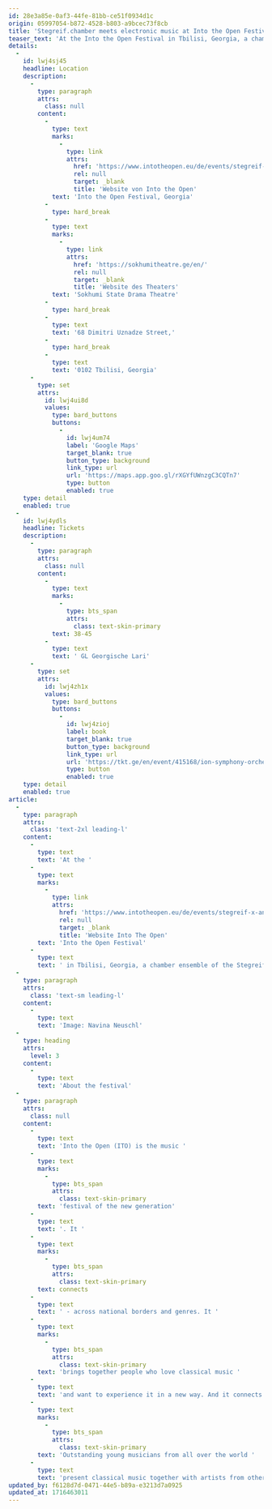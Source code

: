 ```yaml
---
id: 28e3a85e-0af3-44fe-81bb-ce51f0934d1c
origin: 05997054-b872-4528-b803-a9bcec73f8cb
title: 'Stegreif.chamber meets electronic music at Into the Open Festival in Tbilisi, Georgia'
teaser_text: 'At the Into the Open Festival in Tbilisi, Georgia, a chamber ensemble of the Stegreif The Improvising Symphony Ochestra meets live electronics (x Halosaur).'
details:
  -
    id: lwj4sj45
    headline: Location
    description:
      -
        type: paragraph
        attrs:
          class: null
        content:
          -
            type: text
            marks:
              -
                type: link
                attrs:
                  href: 'https://www.intotheopen.eu/de/events/stegreif-x-anna-mueller-x-nikolaus-rexroth'
                  rel: null
                  target: _blank
                  title: 'Website von Into the Open'
            text: 'Into the Open Festival, Georgia'
          -
            type: hard_break
          -
            type: text
            marks:
              -
                type: link
                attrs:
                  href: 'https://sokhumitheatre.ge/en/'
                  rel: null
                  target: _blank
                  title: 'Website des Theaters'
            text: 'Sokhumi State Drama Theatre'
          -
            type: hard_break
          -
            type: text
            text: '68 Dimitri Uznadze Street,'
          -
            type: hard_break
          -
            type: text
            text: '0102 Tbilisi, Georgia'
      -
        type: set
        attrs:
          id: lwj4ui8d
          values:
            type: bard_buttons
            buttons:
              -
                id: lwj4um74
                label: 'Google Maps'
                target_blank: true
                button_type: background
                link_type: url
                url: 'https://maps.app.goo.gl/rXGYfUWnzgC3CQTn7'
                type: button
                enabled: true
    type: detail
    enabled: true
  -
    id: lwj4ydls
    headline: Tickets
    description:
      -
        type: paragraph
        attrs:
          class: null
        content:
          -
            type: text
            marks:
              -
                type: bts_span
                attrs:
                  class: text-skin-primary
            text: 38-45
          -
            type: text
            text: ' GL Georgische Lari'
      -
        type: set
        attrs:
          id: lwj4zh1x
          values:
            type: bard_buttons
            buttons:
              -
                id: lwj4zioj
                label: book
                target_blank: true
                button_type: background
                link_type: url
                url: 'https://tkt.ge/en/event/415168/ion-symphony-orchestra-anna-muller-x-nikolaus-rexroth-pianoludwig-electr'
                type: button
                enabled: true
    type: detail
    enabled: true
article:
  -
    type: paragraph
    attrs:
      class: 'text-2xl leading-l'
    content:
      -
        type: text
        text: 'At the '
      -
        type: text
        marks:
          -
            type: link
            attrs:
              href: 'https://www.intotheopen.eu/de/events/stegreif-x-anna-mueller-x-nikolaus-rexroth'
              rel: null
              target: _blank
              title: 'Website Into The Open'
        text: 'Into the Open Festival'
      -
        type: text
        text: ' in Tbilisi, Georgia, a chamber ensemble of the Stegreif The Improvising Symphony Ochestra meets live electronics (x Halosaur). We are looking forward to a firework display of music!'
  -
    type: paragraph
    attrs:
      class: 'text-sm leading-l'
    content:
      -
        type: text
        text: 'Image: Navina Neuschl'
  -
    type: heading
    attrs:
      level: 3
    content:
      -
        type: text
        text: 'About the festival'
  -
    type: paragraph
    attrs:
      class: null
    content:
      -
        type: text
        text: 'Into the Open (ITO) is the music '
      -
        type: text
        marks:
          -
            type: bts_span
            attrs:
              class: text-skin-primary
        text: 'festival of the new generation'
      -
        type: text
        text: '. It '
      -
        type: text
        marks:
          -
            type: bts_span
            attrs:
              class: text-skin-primary
        text: connects
      -
        type: text
        text: ' - across national borders and genres. It '
      -
        type: text
        marks:
          -
            type: bts_span
            attrs:
              class: text-skin-primary
        text: 'brings together people who love classical music '
      -
        type: text
        text: 'and want to experience it in a new way. And it connects different art forms. '
      -
        type: text
        marks:
          -
            type: bts_span
            attrs:
              class: text-skin-primary
        text: 'Outstanding young musicians from all over the world '
      -
        type: text
        text: 'present classical music together with artists from other genres such as dance, theatre or visual arts. '
updated_by: f6128d7d-0471-44e5-b89a-e3213d7a0925
updated_at: 1716463011
---
```

